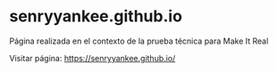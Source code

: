 # senryyankee.github.io

Página realizada en el contexto de la prueba técnica para Make It Real

Visitar página: https://senryyankee.github.io/
